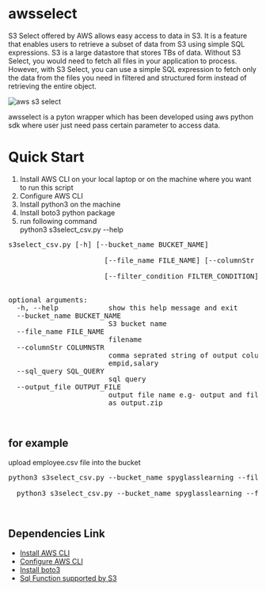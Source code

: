 # awsselect
S3 Select offered by AWS allows easy access to data in S3. It is a feature that enables users to retrieve a subset of data from S3 using simple SQL expressions. S3 is a large datastore that stores TBs of data. Without S3 Select, you would need to fetch all files in your application to process. However, with S3 Select, you can use a simple SQL expression to fetch only the data from the files you need in filtered and structured form instead of retrieving the entire object.

![aws s3 select](https://d2908q01vomqb2.cloudfront.net/da4b9237bacccdf19c0760cab7aec4a8359010b0/2017/11/28/s3_select.png)

awsselect is a pyton wrapper which has been developed using aws python sdk where user just need pass certain parameter to access data.

# Quick Start
1. Install AWS CLI on your local laptop or on the machine where you want to run this script
2. Configure AWS CLI 
3. Install python3 on the machine
4. Install boto3 python package
5. run following command<br/>
   python3 s3select_csv.py --help
<pre>
s3select_csv.py [-h] [--bucket_name BUCKET_NAME]<br/>
                       [--file_name FILE_NAME] [--columnStr SELECT_COL]<br/>
                       [--filter_condition FILTER_CONDITION]<br/>

optional arguments:
  -h, --help            show this help message and exit
  --bucket_name BUCKET_NAME
                        S3 bucket name
  --file_name FILE_NAME
                        filename
  --columnStr COLUMNSTR
                        comma seprated string of output columns e.g-
                        empid,salary
  --sql_query SQL_QUERY
                        sql query
  --output_file OUTPUT_FILE
                        output file name e.g- output and file will be created
                        as output.zip

                        </pre>
                        
  ## for example
  upload employee.csv file into the bucket <br/>
  <pre>python3 s3select_csv.py --bucket_name spyglasslearning --file_name employee.csv --sql_query "select AVG(CAST(s.salary as float)) from s3object s" --columnStr avg --output_file avg_output
  
  python3 s3select_csv.py --bucket_name spyglasslearning --file_name employee.csv --sql_query "select s.salary,s.empid from s3object s" --columnStr salary,empid --output_file sample_output
  
  </pre>
  
  
  ## Dependencies Link
  * [Install AWS CLI](https://docs.aws.amazon.com/cli/latest/userguide/install-cliv2.html)
  * [Configure AWS CLI](https://docs.aws.amazon.com/cli/latest/userguide/cli-configure-quickstart.html)
  * [Install boto3](https://pypi.org/project/boto3/)
  * [Sql Function supported by S3](https://docs.amazonaws.cn/en_us/AmazonS3/latest/userguide/s3-glacier-select-sql-reference-aggregate.html)
  
